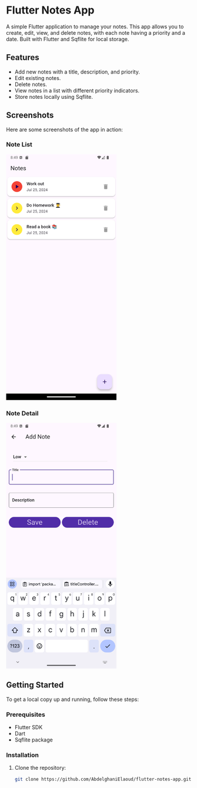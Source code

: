 # Flutter Notes App

A simple Flutter application to manage your notes. This app allows you to create, edit, view, and delete notes, with each note having a priority and a date. Built with Flutter and Sqflite for local storage.

## Features

- Add new notes with a title, description, and priority.
- Edit existing notes.
- Delete notes.
- View notes in a list with different priority indicators.
- Store notes locally using Sqflite.

## Screenshots

Here are some screenshots of the app in action:

### Note List
<img src="screenshots/ListNotes.png" style="width: 300px;" alt="Note List">

### Note Detail
<img src="screenshots/AddNote.png" style="width: 300px;" alt="Note Detail">

## Getting Started

To get a local copy up and running, follow these steps:

### Prerequisites

- Flutter SDK
- Dart
- Sqflite package

### Installation

1. Clone the repository:

   ```bash
   git clone https://github.com/AbdelghaniElaoud/flutter-notes-app.git
